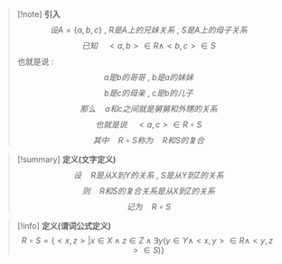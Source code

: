 > [!note] **引入**
> $$设A=\{a,b,c\}\ , \ R是A上的兄妹关系\ , \ S是A上的母子关系$$
> $$已知 \quad <a,b>\in R \wedge <b,c>\in S$$
> 也就是说 :
> $$a是b的哥哥\ , \ b是a的妹妹$$
> $$b是c的母亲\ , \ c是b的儿子$$
> $$那么 \quad a 和c之间就是舅舅和外甥的关系$$
> $$也就是说 \quad <a,c> \in R \circ S$$
> $$其中 \quad R \circ S 称为 \quad R和S的复合$$

> [!summary] **定义(文字定义)**
> $$设 \quad R是从X到Y的关系\ , \ S是从Y到Z的关系$$
> $$则\quad R和S的复合关系是从X到Z的关系$$
> $$记为 \quad R \circ S$$

> [!info] **定义(谓词公式定义)**
> $$R \circ S =\{<x,z>|x \in X \wedge z \in Z \wedge \exists y (y \in Y \wedge <x,y> \in R \wedge <y,z> \in S)\}$$